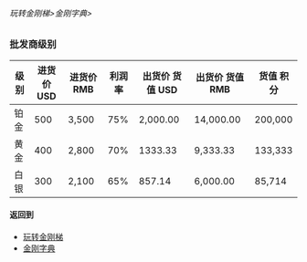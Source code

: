 ###### 玩转金刚梯>金刚字典>
### 批发商级别

|级别|进货价USD|进货价RMB|利润率| 出货价 货值 USD |     出货价     货值   RMB   |  货值  积分
|--------|--------|--------| ----|---------|---------|-------| 
| 铂金    |500     |3,500   |75%  |2,000.00 |14,000.00|200,000
| 黄金    |400     |2,800   |70%  |1333.33  | 9,333.33|133,333
| 白银    |300     |2,100   |65%  |857.14   | 6,000.00|85,714

#### 返回到
- [玩转金刚梯](https://github.com/a2zitpro/web/blob/master/LadderFree/A.md)
- [金刚字典](https://github.com/a2zitpro/web/blob/master/LadderFree/kkDictionary/KKDictionary.md)

